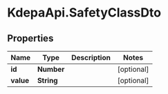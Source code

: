 # KdepaApi.SafetyClassDto

## Properties

Name | Type | Description | Notes
------------ | ------------- | ------------- | -------------
**id** | **Number** |  | [optional] 
**value** | **String** |  | [optional] 


